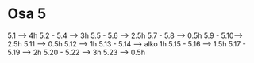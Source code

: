 # Osa 5
5.1 --> 4h
5.2 - 5.4 --> 3h
5.5 - 5.6 --> 2.5h
5.7 - 5.8 --> 0.5h
5.9 - 5.10--> 2.5h
5.11 --> 0.5h
5.12 --> 1h
5.13 - 5.14 --> alko 1h
5.15 - 5.16 --> 1.5h
5.17 - 5.19 --> 2h 
5.20 - 5.22 --> 3h
5.23 --> 0.5h